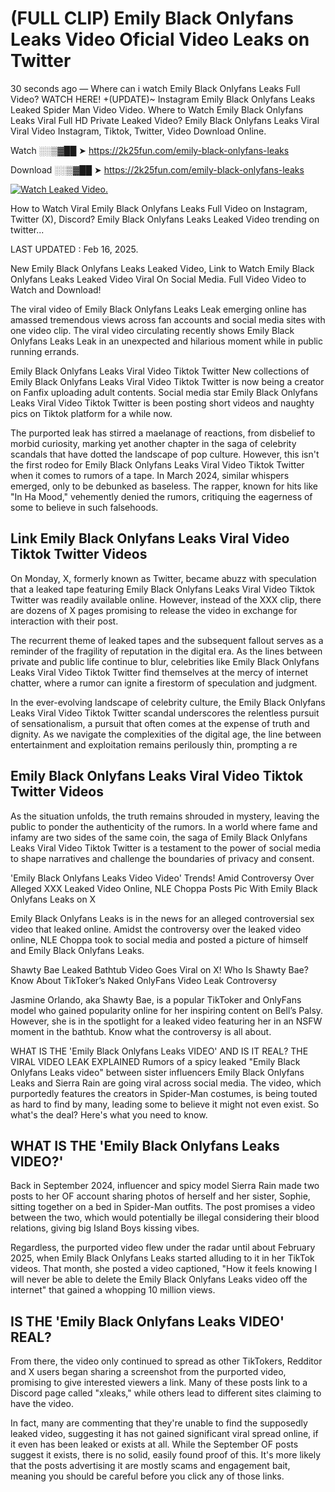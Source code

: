 # (FULL CLIP) Emily Black Onlyfans Leaks Video Oficial Video Leaks on Twitter

30 seconds ago — Where can i watch Emily Black Onlyfans Leaks Full Video? WATCH HERE! +(UPDATE)~ Instagram Emily Black Onlyfans Leaks Leaked Spider Man Video Video. Where to Watch Emily Black Onlyfans Leaks Viral Full HD Private Leaked Video? Emily Black Onlyfans Leaks Viral Viral Video Instagram, Tiktok, Twitter, Video Download Online.

Watch ░░▒▓██ ➤ https://2k25fun.com/emily-black-onlyfans-leaks

Download ░░▒▓██ ➤ https://2k25fun.com/emily-black-onlyfans-leaks

[![Watch Leaked Video.](https://miro.medium.com/v2/resize:fit:828/format:webp/1*cilzJN44JGOrTw9NJCrNHA.gif "Watch Leaked Video")](https://2k25fun.com/emily-black-onlyfans-leaks)

How to Watch Viral Emily Black Onlyfans Leaks Full Video on Instagram, Twitter (X), Discord? Emily Black Onlyfans Leaks Leaked Video trending on twitter...

LAST UPDATED : Feb 16, 2025.

New Emily Black Onlyfans Leaks Leaked Video, Link to Watch Emily Black Onlyfans Leaks Leaked Video Viral On Social Media. Full Video Video to Watch and Download!

The viral video of Emily Black Onlyfans Leaks Leak emerging online has amassed tremendous views across fan accounts and social media sites with one video clip. The viral video circulating recently shows Emily Black Onlyfans Leaks Leak in an unexpected and hilarious moment while in public running errands.

Emily Black Onlyfans Leaks Viral Video Tiktok Twitter New collections of Emily Black Onlyfans Leaks Viral Video Tiktok Twitter is now being a creator on Fanfix uploading adult contents. Social media star Emily Black Onlyfans Leaks Viral Video Tiktok Twitter is been posting short videos and naughty pics on Tiktok platform for a while now.

The purported leak has stirred a maelanage of reactions, from disbelief to morbid curiosity, marking yet another chapter in the saga of celebrity scandals that have dotted the landscape of pop culture. However, this isn't the first rodeo for Emily Black Onlyfans Leaks Viral Video Tiktok Twitter when it comes to rumors of a tape. In March 2024, similar whispers emerged, only to be debunked as baseless. The rapper, known for hits like "In Ha Mood," vehemently denied the rumors, critiquing the eagerness of some to believe in such falsehoods.

## Link Emily Black Onlyfans Leaks Viral Video Tiktok Twitter Videos

On Monday, X, formerly known as Twitter, became abuzz with speculation that a leaked tape featuring Emily Black Onlyfans Leaks Viral Video Tiktok Twitter was readily available online. However, instead of the XXX clip, there are dozens of X pages promising to release the video in exchange for interaction with their post.

The recurrent theme of leaked tapes and the subsequent fallout serves as a reminder of the fragility of reputation in the digital era. As the lines between private and public life continue to blur, celebrities like Emily Black Onlyfans Leaks Viral Video Tiktok Twitter find themselves at the mercy of internet chatter, where a rumor can ignite a firestorm of speculation and judgment.

In the ever-evolving landscape of celebrity culture, the Emily Black Onlyfans Leaks Viral Video Tiktok Twitter scandal underscores the relentless pursuit of sensationalism, a pursuit that often comes at the expense of truth and dignity. As we navigate the complexities of the digital age, the line between entertainment and exploitation remains perilously thin, prompting a re

##  Emily Black Onlyfans Leaks Viral Video Tiktok Twitter Videos

As the situation unfolds, the truth remains shrouded in mystery, leaving the public to ponder the authenticity of the rumors. In a world where fame and infamy are two sides of the same coin, the saga of Emily Black Onlyfans Leaks Viral Video Tiktok Twitter is a testament to the power of social media to shape narratives and challenge the boundaries of privacy and consent.

'Emily Black Onlyfans Leaks Video Video' Trends! Amid Controversy Over Alleged XXX Leaked Video Online, NLE Choppa Posts Pic With Emily Black Onlyfans Leaks on X

Emily Black Onlyfans Leaks is in the news for an alleged controversial sex video that leaked online. Amidst the controversy over the leaked video online, NLE Choppa took to social media and posted a picture of himself and Emily Black Onlyfans Leaks.

Shawty Bae Leaked Bathtub Video Goes Viral on X! Who Is Shawty Bae? Know About TikToker’s Naked OnlyFans Video Leak Controversy

Jasmine Orlando, aka Shawty Bae, is a popular TikToker and OnlyFans model who gained popularity online for her inspiring content on Bell’s Palsy. However, she is in the spotlight for a leaked video featuring her in an NSFW moment in the bathtub. Know what the controversy is all about.

WHAT IS THE 'Emily Black Onlyfans Leaks VIDEO' AND IS IT REAL? THE VIRAL VIDEO LEAK EXPLAINED Rumors of a spicy leaked "Emily Black Onlyfans Leaks video" between sister influencers Emily Black Onlyfans Leaks and Sierra Rain are going viral across social media. The video, which purportedly features the creators in Spider-Man costumes, is being touted as hard to find by many, leading some to believe it might not even exist. So what's the deal? Here's what you need to know.

## WHAT IS THE 'Emily Black Onlyfans Leaks VIDEO?'

Back in September 2024, influencer and spicy model Sierra Rain made two posts to her OF account sharing photos of herself and her sister, Sophie, sitting together on a bed in Spider-Man outfits. The post promises a video between the two, which would potentially be illegal considering their blood relations, giving big Island Boys kissing vibes.

Regardless, the purported video flew under the radar until about February 2025, when Emily Black Onlyfans Leaks started alluding to it in her TikTok videos. That month, she posted a video captioned, "How it feels knowing I will never be able to delete the Emily Black Onlyfans Leaks video off the internet" that gained a whopping 10 million views.

## IS THE 'Emily Black Onlyfans Leaks VIDEO' REAL?

From there, the video only continued to spread as other TikTokers, Redditor and X users began sharing a screenshot from the purported video, promising to give interested viewers a link. Many of these posts link to a Discord page called "xleaks," while others lead to different sites claiming to have the video.

In fact, many are commenting that they're unable to find the supposedly leaked video, suggesting it has not gained significant viral spread online, if it even has been leaked or exists at all. While the September OF posts suggest it exists, there is no solid, easily found proof of this. It's more likely that the posts advertising it are mostly scams and engagement bait, meaning you should be careful before you click any of those links.